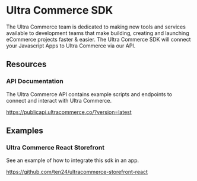# Ultra Commerce SDK

The Ultra Commerce team is dedicated to making new tools and services available to development teams that make building, creating and launching eCommerce projects faster & easier. The Ultra Commerce SDK will connect your Javascript Apps to Ultra Commerce via our API.

## Resources

### API Documentation

The Ultra Commerce API contains example scripts and endpoints to connect and interact with Ultra Commerce.

https://publicapi.ultracommerce.co/?version=latest

## Examples

### Ultra Commerce React Storefront

See an example of how to integrate this sdk in an app.

https://github.com/ten24/ultracommerce-storefront-react
